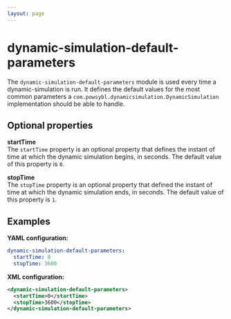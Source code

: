 ```yaml
---
layout: page
--- 
```


# dynamic-simulation-default-parameters
The `dynamic-simulation-default-parameters` module is used every time a dynamic-simulation is run. It defines the default values for the most common parameters a `com.powsybl.dynamicsimulation.DynamicSimulation` implementation should be able to handle. 

## Optional properties

**startTime**  
The `startTime` property is an optional property that defines the instant of time at which the dynamic simulation begins, in seconds. The default value of this property is `0`.

**stopTime**  
The `stopTime` property is an optional property that defined the instant of time at which the dynamic simulation ends, in seconds. The default value of this property is `1`.

## Examples

**YAML configuration:**
```yaml
dynamic-simulation-default-parameters:
  startTime: 0
  stopTime: 3600
```

**XML configuration:**
```xml
<dynamic-simulation-default-parameters>
  <startTime>0</startTime>
  <stopTime>3600</stopTime>
</dynamic-simulation-default-parameters>
```
